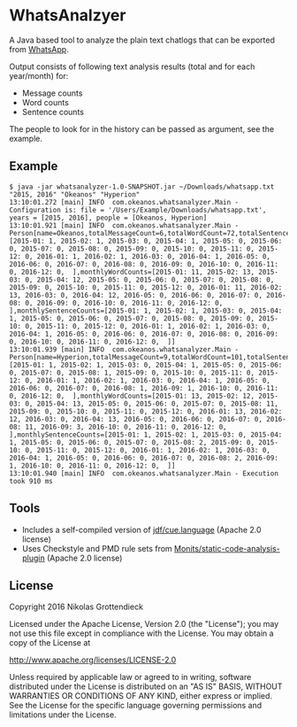 # WhatsAnalzyer
A Java based tool to analyze the plain text chatlogs that can be exported from [WhatsApp](https://www.whatsapp.com/faq/en/general/23753886).

Output consists of following text analysis results (total and for each year/month) for:

* Message counts
* Word counts
* Sentence counts

The people to look for in the history can be passed as argument, see the example.

## Example
```
$ java -jar whatsanalyzer-1.0-SNAPSHOT.jar ~/Downloads/whatsapp.txt "2015, 2016" "Okeanos" "Hyperion"
13:10:01.272 [main] INFO  com.okeanos.whatsanalyzer.Main - Configuration is: file = '/Users/Example/Downloads/whatsapp.txt', years = [2015, 2016], people = [Okeanos, Hyperion]
13:10:01.921 [main] INFO  com.okeanos.whatsanalyzer.Main - Person[name=Okeanos,totalMessageCount=6,totalWordCount=72,totalSentenceCount=6,monthlyMessageCounts=[2015-01: 1, 2015-02: 1, 2015-03: 0, 2015-04: 1, 2015-05: 0, 2015-06: 0, 2015-07: 0, 2015-08: 0, 2015-09: 0, 2015-10: 0, 2015-11: 0, 2015-12: 0, 2016-01: 1, 2016-02: 1, 2016-03: 0, 2016-04: 1, 2016-05: 0, 2016-06: 0, 2016-07: 0, 2016-08: 0, 2016-09: 0, 2016-10: 0, 2016-11: 0, 2016-12: 0,  ],monthlyWordCounts=[2015-01: 11, 2015-02: 13, 2015-03: 0, 2015-04: 12, 2015-05: 0, 2015-06: 0, 2015-07: 0, 2015-08: 0, 2015-09: 0, 2015-10: 0, 2015-11: 0, 2015-12: 0, 2016-01: 11, 2016-02: 13, 2016-03: 0, 2016-04: 12, 2016-05: 0, 2016-06: 0, 2016-07: 0, 2016-08: 0, 2016-09: 0, 2016-10: 0, 2016-11: 0, 2016-12: 0,  ],monthlySentenceCounts=[2015-01: 1, 2015-02: 1, 2015-03: 0, 2015-04: 1, 2015-05: 0, 2015-06: 0, 2015-07: 0, 2015-08: 0, 2015-09: 0, 2015-10: 0, 2015-11: 0, 2015-12: 0, 2016-01: 1, 2016-02: 1, 2016-03: 0, 2016-04: 1, 2016-05: 0, 2016-06: 0, 2016-07: 0, 2016-08: 0, 2016-09: 0, 2016-10: 0, 2016-11: 0, 2016-12: 0,  ]]
13:10:01.939 [main] INFO  com.okeanos.whatsanalyzer.Main - Person[name=Hyperion,totalMessageCount=9,totalWordCount=101,totalSentenceCount=11,monthlyMessageCounts=[2015-01: 1, 2015-02: 1, 2015-03: 0, 2015-04: 1, 2015-05: 0, 2015-06: 0, 2015-07: 0, 2015-08: 1, 2015-09: 0, 2015-10: 0, 2015-11: 0, 2015-12: 0, 2016-01: 1, 2016-02: 1, 2016-03: 0, 2016-04: 1, 2016-05: 0, 2016-06: 0, 2016-07: 0, 2016-08: 1, 2016-09: 1, 2016-10: 0, 2016-11: 0, 2016-12: 0,  ],monthlyWordCounts=[2015-01: 13, 2015-02: 12, 2015-03: 0, 2015-04: 13, 2015-05: 0, 2015-06: 0, 2015-07: 0, 2015-08: 11, 2015-09: 0, 2015-10: 0, 2015-11: 0, 2015-12: 0, 2016-01: 13, 2016-02: 12, 2016-03: 0, 2016-04: 13, 2016-05: 0, 2016-06: 0, 2016-07: 0, 2016-08: 11, 2016-09: 3, 2016-10: 0, 2016-11: 0, 2016-12: 0,  ],monthlySentenceCounts=[2015-01: 1, 2015-02: 1, 2015-03: 0, 2015-04: 1, 2015-05: 0, 2015-06: 0, 2015-07: 0, 2015-08: 2, 2015-09: 0, 2015-10: 0, 2015-11: 0, 2015-12: 0, 2016-01: 1, 2016-02: 1, 2016-03: 0, 2016-04: 1, 2016-05: 0, 2016-06: 0, 2016-07: 0, 2016-08: 2, 2016-09: 1, 2016-10: 0, 2016-11: 0, 2016-12: 0,  ]]
13:10:01.940 [main] INFO  com.okeanos.whatsanalyzer.Main - Execution took 910 ms
```
## Tools

* Includes a self-compiled version of [jdf/cue.language](https://github.com/jdf/cue.language) (Apache 2.0 license)
* Uses Checkstyle and PMD rule sets from [Monits/static-code-analysis-plugin](https://github.com/Monits/static-code-analysis-plugin) (Apache 2.0 license) 

## License
Copyright 2016 Nikolas Grottendieck

Licensed under the Apache License, Version 2.0 (the "License");
you may not use this file except in compliance with the License.
You may obtain a copy of the License at

http://www.apache.org/licenses/LICENSE-2.0

Unless required by applicable law or agreed to in writing, software
distributed under the License is distributed on an "AS IS" BASIS,
WITHOUT WARRANTIES OR CONDITIONS OF ANY KIND, either express or implied.
See the License for the specific language governing permissions and
limitations under the License.

